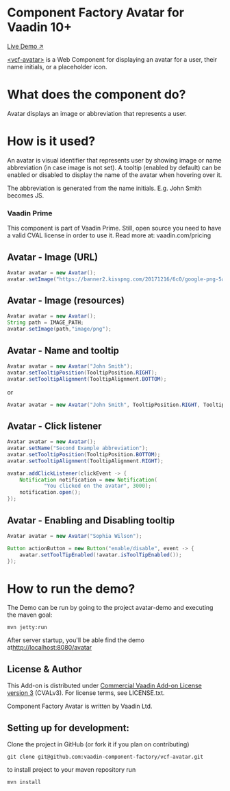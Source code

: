 # Component Factory Avatar for Vaadin 10+

[Live Demo ↗](https://incubator.app.fi/avatar-demo/avatar)

[&lt;vcf-avatar&gt;](https://vaadin.com/directory/component/vaadin-component-factoryvcf-avatar) is a Web Component for displaying an avatar for a user, their name initials, or a placeholder icon.

# What does the component do?

Avatar displays an image or abbreviation that represents a user.

# How is it used?

An avatar is visual identifier that represents user by showing image or name abbreviation (in case image is not set). 
A tooltip (enabled by default) can be enabled or disabled to display the name of the avatar when hovering over it.

The abbreviation is generated from the name initials. E.g. John Smith becomes JS.

### Vaadin Prime
This component is part of Vaadin Prime. Still, open source you need to have a valid CVAL license in order to use it. Read more at: vaadin.com/pricing

## Avatar - Image (URL)
```java
Avatar avatar = new Avatar();
avatar.setImage("https://banner2.kisspng.com/20171216/6c0/google-png-5a3554027e9924.3682726615134443545186.jpg");
```

## Avatar - Image (resources)

```java
Avatar avatar = new Avatar();
String path = IMAGE_PATH;
avatar.setImage(path,"image/png");
```

## Avatar - Name and tooltip

```java
Avatar avatar = new Avatar("John Smith");
avatar.setTooltipPosition(TooltipPosition.RIGHT);
avatar.setTooltipAlignment(TooltipAlignment.BOTTOM);
```

or

```java
Avatar avatar = new Avatar("John Smith", TooltipPosition.RIGHT, TooltipAlignment.BOTTOM);
```

## Avatar - Click listener
```java
Avatar avatar = new Avatar();
avatar.setName("Second Example abbreviation");
avatar.setTooltipPosition(TooltipPosition.BOTTOM);
avatar.setTooltipAlignment(TooltipAlignment.RIGHT);

avatar.addClickListener(clickEvent -> {
    Notification notification = new Notification(
            "You clicked on the avatar", 3000);
    notification.open();
});
```

## Avatar - Enabling and Disabling tooltip
```java
Avatar avatar = new Avatar("Sophia Wilson");

Button actionButton = new Button("enable/disable", event -> {
    avatar.setToolTipEnabled(!avatar.isToolTipEnabled());
});

```

# How to run the demo?

The Demo can be run by going to the project avatar-demo and executing the maven goal:

```mvn jetty:run```

After server startup, you'll be able find the demo at[http://localhost:8080/avatar](http://localhost:8080/avatar)


## License & Author

This Add-on is distributed under [Commercial Vaadin Add-on License version 3](http://vaadin.com/license/cval-3) (CVALv3). For license terms, see LICENSE.txt.

Component Factory Avatar is written by Vaadin Ltd.


## Setting up for development:

Clone the project in GitHub (or fork it if you plan on contributing)

```
git clone git@github.com:vaadin-component-factory/vcf-avatar.git
```

to install project to your maven repository run
 
```mvn install```